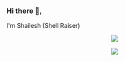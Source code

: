 ### Hi there 👋,
I'm Shailesh (Shell Raiser)

<p align="center">
<img src = "https://github-readme-stats.vercel.app/api?username=shell-raiser&show_icons=true&title_color=200254&bg_color=60,90caf9,9575CD&text_color=0e0126&hide_border&hide_title=true&disable_animations=true&count_private=true"/>
</p>

<p align="center">
<img src = "https://github-readme-stats.vercel.app/api/top-langs/?username=shell-raiser&layout=compact&title_color=0f0128&bg_color=60,90caf9,9575CD&text_color=0e0126&hide_border&disable_animations=true&count_private=true"/>
</p>
